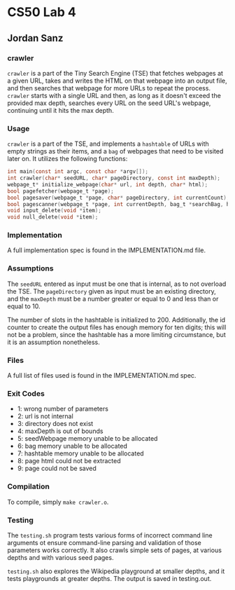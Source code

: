 # CS50 Lab 4
## Jordan Sanz

### crawler
`crawler` is a part of the Tiny Search Engine (TSE) that fetches webpages at a given URL, takes and writes the HTML on that webpage into an output file, and then searches that webpage for more URLs to repeat the process. 
`crawler` starts with a single URL and then, as long as it doesn't exceed the provided max depth, searches every URL on the seed URL's webpage, continuing until it hits the max depth.

### Usage
`crawler` is a part of the TSE, and implements a `hashtable` of URLs with empty strings as their items, and a `bag` of webpages that need to be visited later on. It utilizes the following functions:

```c
int main(const int argc, const char *argv[]);
int crawler(char* seedURL, char* pageDirectory, const int maxDepth);
webpage_t* initialize_webpage(char* url, int depth, char* html);
bool pagefetcher(webpage_t *page);
bool pagesaver(webpage_t *page, char* pageDirectory, int currentCount);
bool pagescanner(webpage_t *page, int currentDepth, bag_t *searchBag, hashtable_t *urlHash)
void input_delete(void *item);
void null_delete(void *item);
```

### Implementation

A full implementation spec is found in the IMPLEMENTATION.md file. 

### Assumptions

The `seedURL` entered as input must be one that is internal, as to not overload the TSE. The `pageDirectory` given as input must be an existing directory, and the `maxDepth` must be a number greater or equal to 0 and less than or equal to 10. 

The number of slots in the hashtable is initialized to 200. Additionally, the id counter to create the output files has enough memory for ten digits; this will not be a problem, since the hashtable has a more limiting circumstance, but it is an assumption nonetheless. 

### Files

A full list of files used is found in the IMPLEMENTATION.md spec.

### Exit Codes

* 1: wrong number of parameters
* 2: url is not internal
* 3: directory does not exist
* 4: maxDepth is out of bounds
* 5: seedWebpage memory unable to be allocated
* 6: bag memory unable to be allocated
* 7: hashtable memory unable to be allocated
* 8: page html could not be extracted
* 9: page could not be saved

### Compilation

To compile, simply `make crawler.o`. 

### Testing

The `testing.sh` program tests various forms of incorrect command line arguments ot ensure command-line parsing and validation of those parameters works correctly. It also crawls simple sets of pages, at various depths and with various seed pages.

`testing.sh` also explores the Wikipedia playground at smaller depths, and it tests playgrounds at greater depths. The output is saved in testing.out. 

